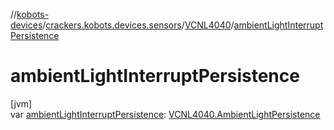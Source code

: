 //[kobots-devices](../../../index.md)/[crackers.kobots.devices.sensors](../index.md)/[VCNL4040](index.md)/[ambientLightInterruptPersistence](ambient-light-interrupt-persistence.md)

# ambientLightInterruptPersistence

[jvm]\
var [ambientLightInterruptPersistence](ambient-light-interrupt-persistence.md): [VCNL4040.AmbientLightPersistence](-ambient-light-persistence/index.md)
